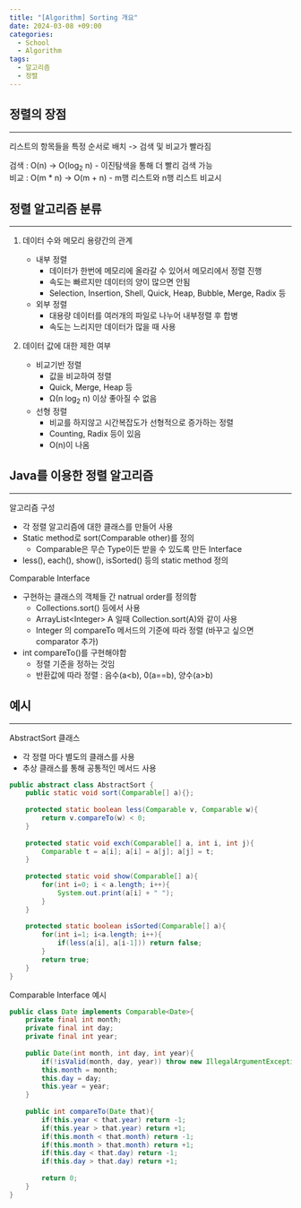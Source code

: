 ```yaml
---
title: "[Algorithm] Sorting 개요"
date: 2024-03-08 +09:00
categories:
  - School
  - Algorithm
tags:
  - 알고리즘
  - 정렬
---
```

## 정렬의 장점
---
리스트의 항목들을 특정 순서로 배치 -> 검색 및 비교가 빨라짐

검색 : O(n) -> O(log<sub>2</sub> n) - 이진탐색을 통해 더 빨리 검색 가능   
비교 : O(m * n) -> O(m + n) - m행 리스트와 n행 리스트 비교시

## 정렬 알고리즘 분류
---
1. 데이터 수와 메모리 용량간의 관계
	- 내부 정렬
		- 데이터가 한번에 메모리에 올라갈 수 있어서 메모리에서 정렬 진행
		- 속도는 빠르지만 데이터의 양이 많으면 안됨
		- Selection, Insertion, Shell, Quick, Heap, Bubble, Merge, Radix 등
	- 외부 정렬 
		- 대용량 데이터를 여러개의 파일로 나누어 내부정렬 후 합병
		- 속도는 느리지만 데이터가 많을 때 사용

2. 데이터 값에 대한 제한 여부
	- 비교기반 정렬
		- 값을 비교하여 정렬
		- Quick, Merge, Heap 등
		- Ω(n log<sub>2</sub> n) 이상 좋아질 수 없음
	- 선형 정렬
		- 비교를 하지않고 시간복잡도가 선형적으로 증가하는 정렬
		- Counting, Radix 등이 있음
		- O(n)이 나옴


## Java를 이용한 정렬 알고리즘
---
알고리즘 구성
- 각 정렬 알고리즘에 대한 클래스를 만들어 사용
- Static method로 sort(Comparable other)를 정의
	- Comparable은 무슨 Type이든 받을 수 있도록 만든 Interface
- less(), each(), show(), isSorted() 등의 static method 정의

Comparable Interface
- 구현하는 클래스의 객체들 간 natrual order를 정의함
	- Collections.sort() 등에서 사용
	- ArrayList\<Integer\> A 일때 Collection.sort(A)와 같이 사용
	-  Integer 의 compareTo 메서드의 기준에 따라 정렬 (바꾸고 싶으면 comparator 추가)
- int compareTo()를 구현해야함
	- 정렬 기준을 정하는 것임
	- 반환값에 따라 정렬 : 음수(a<b), 0(a\==b), 양수(a>b)

## 예시
---
AbstractSort 클래스
- 각 정렬 마다 별도의 클래스를 사용
- 추상 클래스를 통해 공통적인 메서드 사용
```Java
public abstract class AbstractSort {  
    public static void sort(Comparable[] a){};  
      
    protected static boolean less(Comparable v, Comparable w){  
        return v.compareTo(w) < 0;  
    }  
      
    protected static void exch(Comparable[] a, int i, int j){  
        Comparable t = a[i]; a[i] = a[j]; a[j] = t;  
    }  
      
    protected static void show(Comparable[] a){  
        for(int i=0; i < a.length; i++){  
            System.out.print(a[i] + " ");  
        }  
    }  
      
    protected static boolean isSorted(Comparable[] a){  
        for(int i=1; i<a.length; i++){  
            if(less(a[i], a[i-1])) return false;  
        }  
        return true;  
    }  
}
```

Comparable Interface 예시
```Java
public class Date implements Comparable<Date>{  
    private final int month;  
    private final int day;  
    private final int year;  
  
    public Date(int month, int day, int year){  
        if(!isValid(month, day, year)) throw new IllegalArgumentException("Invalid date");  
        this.month = month;  
        this.day = day;  
        this.year = year;  
    }  
  
    public int compareTo(Date that){  
        if(this.year < that.year) return -1;  
        if(this.year > that.year) return +1;  
        if(this.month < that.month) return -1;  
        if(this.month > that.month) return +1;  
        if(this.day < that.day) return -1;  
        if(this.day > that.day) return +1;  
  
        return 0;  
    }  
}
```